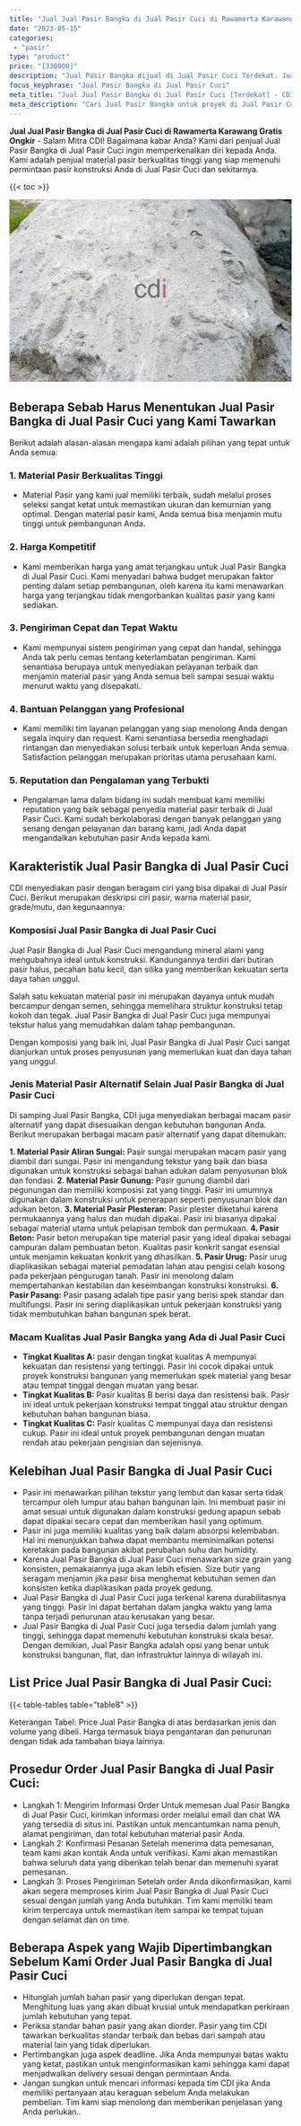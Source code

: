 ```yaml
---
title: "Jual Jual Pasir Bangka di Jual Pasir Cuci di Rawamerta Karawang Gratis Ongkir"
date: "2023-05-15"
categories:
 - "pasir"
type: "product"
price: "[330000]"
description: "Jual Pasir Bangka dijual di Jual Pasir Cuci Terdekat. Jual Pasir Bangka ini sering dipakai dalam proyek konstruksi sebagai material adukan yang terpilih dan halus. Hubungi kami untuk informasi lebih lanjut."
focus_keyphrase: "Jual Pasir Bangka di Jual Pasir Cuci"
meta_title: "Jual Jual Pasir Bangka di Jual Pasir Cuci [Terdekat] - CDI"
meta_description: "Cari Jual Pasir Bangka untuk proyek di Jual Pasir Cuci? Kami memiliki Jual Pasir Bangka berkualitas untuk material adukan. Segera dapatkan penawaran terbaik."
---
```


**Jual Jual Pasir Bangka di Jual Pasir Cuci di Rawamerta Karawang Gratis Ongkir** - Salam Mitra CDI! Bagaimana kabar Anda? Kami dari penjual Jual Pasir Bangka di Jual Pasir Cuci ingin memperkenalkan diri kepada Anda. Kami adalah penjual material pasir berkualitas tinggi yang siap memenuhi permintaan pasir konstruksi Anda di Jual Pasir Cuci dan sekitarnya.

{{< toc >}}

![Jual Jual Pasir Bangka di Jual Pasir Cuci di Rawamerta Karawang Gratis Ongkir](/images/pasir/pasir-bangunan-38.jpg)

## Beberapa Sebab Harus Menentukan Jual Pasir Bangka di Jual Pasir Cuci yang Kami Tawarkan

Berikut adalah alasan-alasan mengapa kami adalah pilihan yang tepat untuk Anda semua:

### 1. Material Pasir Berkualitas Tinggi

*   Material Pasir yang kami jual memiliki terbaik, sudah melalui proses seleksi sangat ketat untuk memastikan ukuran dan kemurnian yang optimal. Dengan material pasir kami, Anda semua bisa menjamin mutu tinggi untuk pembangunan Anda.

### 2. Harga Kompetitif

*   Kami memberikan harga yang amat terjangkau untuk Jual Pasir Bangka di Jual Pasir Cuci. Kami menyadari bahwa budget merupakan faktor penting dalam setiap pembangunan, oleh karena itu kami menawarkan harga yang terjangkau tidak mengorbankan kualitas pasir yang kami sediakan.

### 3. Pengiriman Cepat dan Tepat Waktu

*   Kami mempunyai sistem pengiriman yang cepat dan handal, sehingga Anda tak perlu cemas tentang keterlambatan pengiriman. Kami senantiasa berupaya untuk menyediakan pelayanan terbaik dan menjamin material pasir yang Anda semua beli sampai sesuai waktu menurut waktu yang disepakati.

### 4. Bantuan Pelanggan yang Profesional

*   Kami memiliki tim layanan pelanggan yang siap menolong Anda dengan segala inquiry dan request. Kami senantiasa bersedia menghadapi rintangan dan menyediakan solusi terbaik untuk keperluan Anda semua. Satisfaction pelanggan merupakan prioritas utama perusahaan kami.

### 5. Reputation dan Pengalaman yang Terbukti

*   Pengalaman lama dalam bidang ini sudah membuat kami memiliki reputation yang baik sebagai penyedia material pasir terbaik di Jual Pasir Cuci. Kami sudah berkolaborasi dengan banyak pelanggan yang senang dengan pelayanan dan barang kami, jadi Anda dapat mengandalkan kebutuhan pasir Anda kepada kami.

## Karakteristik Jual Pasir Bangka di Jual Pasir Cuci

CDI menyediakan pasir dengan beragam ciri yang bisa dipakai di Jual Pasir Cuci. Berikut merupakan deskripsi ciri pasir, warna material pasir, grade/mutu, dan kegunaannya:

### Komposisi Jual Pasir Bangka di Jual Pasir Cuci

Jual Pasir Bangka di Jual Pasir Cuci mengandung mineral alami yang mengubahnya ideal untuk konstruksi. Kandungannya terdiri dari butiran pasir halus, pecahan batu kecil, dan silika yang memberikan kekuatan serta daya tahan unggul.

Salah satu kekuatan material pasir ini merupakan dayanya untuk mudah bercampur dengan semen, sehingga memelihara struktur konstruksi tetap kokoh dan tegak. Jual Pasir Bangka di Jual Pasir Cuci juga mempunyai tekstur halus yang memudahkan dalam tahap pembangunan.

Dengan komposisi yang baik ini, Jual Pasir Bangka di Jual Pasir Cuci sangat dianjurkan untuk proses penyusunan yang memerlukan kuat dan daya tahan yang unggul.

### Jenis Material Pasir Alternatif Selain Jual Pasir Bangka di Jual Pasir Cuci

Di samping Jual Pasir Bangka, CDI juga menyediakan berbagai macam pasir alternatif yang dapat disesuaikan dengan kebutuhan bangunan Anda. Berikut merupakan berbagai macam pasir alternatif yang dapat ditemukan:

**1\. Material Pasir Aliran Sungai:** Pasir sungai merupakan macam pasir yang diambil dari sungai. Pasir ini mengandung tekstur yang baik dan biasa digunakan untuk konstruksi sebagai bahan adukan dalam penyusunan blok dan fondasi.
**2\. Material Pasir Gunung:** Pasir gunung diambil dari pegunungan dan memiliki komposisi zat yang tinggi. Pasir ini umumnya digunakan dalam konstruksi untuk penerapan seperti penyusunan blok dan adukan beton.
**3\. Material Pasir Plesteran:** Pasir plester diketahui karena permukaannya yang halus dan mudah dipakai. Pasir ini biasanya dipakai sebagai material utama untuk pelapisan tembok dan permukaan.
**4\. Pasir Beton:** Pasir beton merupakan tipe material pasir yang ideal dipakai sebagai campuran dalam pembuatan beton. Kualitas pasir konkrit sangat esensial untuk menjamin kekuatan konkrit yang dihasilkan.
**5\. Pasir Urug:** Pasir urug diaplikasikan sebagai material pemadatan lahan atau pengisi celah kosong pada pekerjaan pengurugan tanah. Pasir ini menolong dalam mempertahankan kestabilan dan keseimbangan konstruksi konstruksi.
**6\. Pasir Pasang:** Pasir pasang adalah tipe pasir yang berisi spek standar dan multifungsi. Pasir ini sering diaplikasikan untuk pekerjaan konstruksi yang tidak membutuhkan bahan bangunan spek berat.

### Macam Kualitas Jual Pasir Bangka yang Ada di Jual Pasir Cuci

*   **Tingkat Kualitas A:** pasir dengan tingkat kualitas A mempunyai kekuatan dan resistensi yang tertinggi. Pasir ini cocok dipakai untuk proyek konstruksi bangunan yang memerlukan spek material yang besar atau tempat tinggal dengan muatan yang besar.
*   **Tingkat Kualitas B:** Pasir kualitas B berisi daya dan resistensi baik. Pasir ini ideal untuk pekerjaan konstruksi tempat tinggal atau struktur dengan kebutuhan bahan bangunan biasa.
*   **Tingkat Kualitas C:** Pasir kualitas C mempunyai daya dan resistensi cukup. Pasir ini ideal untuk proyek pembangunan dengan muatan rendah atau pekerjaan pengisian dan sejenisnya.

## Kelebihan Jual Pasir Bangka di Jual Pasir Cuci

*   Pasir ini menawarkan pilihan tekstur yang lembut dan kasar serta tidak tercampur oleh lumpur atau bahan bangunan lain. Ini membuat pasir ini amat sesuai untuk digunakan dalam konstruksi gedung apapun sebab dapat dipakai secara cepat dan memberikan hasil yang optimum.
*   Pasir ini juga memiliki kualitas yang baik dalam absorpsi kelembaban. Hal ini menunjukkan bahwa dapat membantu meminimalkan potensi keretakan pada bangunan akibat perubahan suhu dan humidity.
*   Karena Jual Pasir Bangka di Jual Pasir Cuci menawarkan size grain yang konsisten, pemakaiannya juga akan lebih efisien. Size butir yang seragam menjamin jika pasir bisa menghemat kebutuhan semen dan konsisten ketika diaplikasikan pada proyek gedung.
*   Jual Pasir Bangka di Jual Pasir Cuci juga terkenal karena durabilitasnya yang tinggi. Pasir ini dapat bertahan dalam jangka waktu yang lama tanpa terjadi penurunan atau kerusakan yang besar.
*   Jual Pasir Bangka di Jual Pasir Cuci juga tersedia dalam jumlah yang tinggi, sehingga dapat memenuhi kebutuhan konstruksi skala besar. Dengan demikian, Jual Pasir Bangka adalah opsi yang benar untuk konstruksi bangunan, flat, dan infrastruktur lainnya di wilayah ini.

## List Price Jual Pasir Bangka di Jual Pasir Cuci:

{{< table-tables table="table8" >}}

Keterangan Tabel: Price Jual Pasir Bangka di atas berdasarkan jenis dan volume yang dibeli. Harga termasuk biaya pengantaran dan penurunan dengan tidak ada tambahan biaya lainnya.

## Prosedur Order Jual Pasir Bangka di Jual Pasir Cuci:

*   Langkah 1: Mengirim Informasi Order
Untuk memesan Jual Pasir Bangka di Jual Pasir Cuci, kirimkan informasi order melalui email dan chat WA yang tersedia di situs ini. Pastikan untuk mencantumkan nama penuh, alamat pengiriman, dan total kebutuhan material pasir Anda.
*   Langkah 2: Konfirmasi Pesanan
Setelah menerima data pemesanan, team kami akan kontak Anda untuk verifikasi. Kami akan memastikan bahwa seluruh data yang diberikan telah benar dan memenuhi syarat pemesanan.
*   Langkah 3: Proses Pengiriman
Setelah order Anda dikonfirmasikan, kami akan segera memproses kirim Jual Pasir Bangka di Jual Pasir Cuci sesuai dengan jumlah yang Anda butuhkan. Tim kami memiliki team kirim terpercaya untuk memastikan item sampai ke tempat tujuan dengan selamat dan on time.

## Beberapa Aspek yang Wajib Dipertimbangkan Sebelum Kami Order Jual Pasir Bangka di Jual Pasir Cuci

*   Hitunglah jumlah bahan pasir yang diperlukan dengan tepat. Menghitung luas yang akan dibuat krusial untuk mendapatkan perkiraan jumlah kebutuhan yang tepat.
*   Periksa standar bahan pasir yang akan diorder. Pasir yang tim CDI tawarkan berkualitas standar terbaik dan bebas dari sampah atau material lain yang tidak diperlukan.
*   Pertimbangkan juga aspek deadline. Jika Anda mempunyai batas waktu yang ketat, pastikan untuk menginformasikan kami sehingga kami dapat menjadwalkan delivery sesuai dengan permintaan Anda.
*   Jangan sungkan untuk mencari informasi kepada tim CDI jika Anda memiliki pertanyaan atau keraguan sebelum Anda melakukan pembelian. Tim kami siap menolong dan memberikan penjelasan yang Anda perlukan..